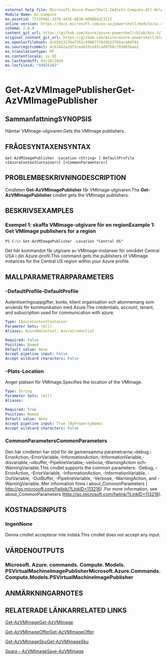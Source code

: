 ```yaml
---
external help file: Microsoft.Azure.PowerShell.Cmdlets.Compute.dll-Help-Help.xml
Module Name: Az.Compute
ms.assetid: 7311F66C-3370-4436-8030-6D98D42C3112
online version: https://docs.microsoft.com/en-us/powershell/module/az.compute/get-azvmimagepublisher
schema: 2.0.0
content_git_url: https://github.com/Azure/azure-powershell/blob/Azs-tzl/src/Compute/Compute/help/Get-AzVMImagePublisher.md
original_content_git_url: https://github.com/Azure/azure-powershell/blob/Azs-tzl/src/Compute/Compute/help/Get-AzVMImagePublisher.md
ms.openlocfilehash: dcb5913176af352c39867f7029523765aca0d781
ms.sourcegitcommit: 4c61442a2df1cee633ce93cad9f6bc793803baa2
ms.translationtype: MT
ms.contentlocale: sv-SE
ms.lasthandoff: 04/16/2020
ms.locfileid: "93925162"
---
```

# <span data-ttu-id="a460b-101">Get-AzVMImagePublisher</span><span class="sxs-lookup"><span data-stu-id="a460b-101">Get-AzVMImagePublisher</span></span>

## <span data-ttu-id="a460b-102">Sammanfattning</span><span class="sxs-lookup"><span data-stu-id="a460b-102">SYNOPSIS</span></span>
<span data-ttu-id="a460b-103">Hämtar VMImage-utgivaren.</span><span class="sxs-lookup"><span data-stu-id="a460b-103">Gets the VMImage publishers.</span></span>

## <span data-ttu-id="a460b-104">FRÅGESYNTAXEN</span><span class="sxs-lookup"><span data-stu-id="a460b-104">SYNTAX</span></span>

```
Get-AzVMImagePublisher -Location <String> [-DefaultProfile <IAzureContextContainer>] [<CommonParameters>]
```

## <span data-ttu-id="a460b-105">PROBLEMBESKRIVNING</span><span class="sxs-lookup"><span data-stu-id="a460b-105">DESCRIPTION</span></span>
<span data-ttu-id="a460b-106">Cmdleten **Get-AzVMImagePublisher** får VMImage-utgivaren.</span><span class="sxs-lookup"><span data-stu-id="a460b-106">The **Get-AzVMImagePublisher** cmdlet gets the VMImage publishers.</span></span>

## <span data-ttu-id="a460b-107">BESKRIVS</span><span class="sxs-lookup"><span data-stu-id="a460b-107">EXAMPLES</span></span>

### <span data-ttu-id="a460b-108">Exempel 1: skaffa VMImage-utgivare för en region</span><span class="sxs-lookup"><span data-stu-id="a460b-108">Example 1: Get VMImage publishers for a region</span></span>
```
PS C:\> Get-AzVMImagePublisher -Location "Central US"
```

<span data-ttu-id="a460b-109">Det här kommandot får utgivare av VMImage-instanser för området Central USA i din Azure-profil.</span><span class="sxs-lookup"><span data-stu-id="a460b-109">This command gets the publishers of VMImage instances for the Central US region within your Azure profile.</span></span>

## <span data-ttu-id="a460b-110">MALLPARAMETRAR</span><span class="sxs-lookup"><span data-stu-id="a460b-110">PARAMETERS</span></span>

### <span data-ttu-id="a460b-111">-DefaultProfile</span><span class="sxs-lookup"><span data-stu-id="a460b-111">-DefaultProfile</span></span>
<span data-ttu-id="a460b-112">Autentiseringsuppgifter, konto, klient organisation och abonnemang som används för kommunikation med Azure.</span><span class="sxs-lookup"><span data-stu-id="a460b-112">The credentials, account, tenant, and subscription used for communication with azure.</span></span>

```yaml
Type: IAzureContextContainer
Parameter Sets: (All)
Aliases: AzureRmContext, AzureCredential

Required: False
Position: Named
Default value: None
Accept pipeline input: False
Accept wildcard characters: False
```

### <span data-ttu-id="a460b-113">-Plats</span><span class="sxs-lookup"><span data-stu-id="a460b-113">-Location</span></span>
<span data-ttu-id="a460b-114">Anger platsen för VMImage.</span><span class="sxs-lookup"><span data-stu-id="a460b-114">Specifies the location of the VMImage.</span></span>

```yaml
Type: String
Parameter Sets: (All)
Aliases: 

Required: True
Position: Named
Default value: None
Accept pipeline input: True (ByPropertyName)
Accept wildcard characters: False
```

### <span data-ttu-id="a460b-115">CommonParameters</span><span class="sxs-lookup"><span data-stu-id="a460b-115">CommonParameters</span></span>
<span data-ttu-id="a460b-116">Den här cmdleten har stöd för de gemensamma parametrarna:-debug,-ErrorAction,-ErrorVariable,-InformationAction,-InformationVariable,-disvariable,-utbuffer,-PipelineVariable,-verbose,-WarningAction och-WarningVariable.</span><span class="sxs-lookup"><span data-stu-id="a460b-116">This cmdlet supports the common parameters: -Debug, -ErrorAction, -ErrorVariable, -InformationAction, -InformationVariable, -OutVariable, -OutBuffer, -PipelineVariable, -Verbose, -WarningAction, and -WarningVariable.</span></span> <span data-ttu-id="a460b-117">Mer information finns i about_CommonParameters ( http://go.microsoft.com/fwlink/?LinkID=113216) .</span><span class="sxs-lookup"><span data-stu-id="a460b-117">For more information, see about_CommonParameters (http://go.microsoft.com/fwlink/?LinkID=113216).</span></span>

## <span data-ttu-id="a460b-118">KOSTNADS</span><span class="sxs-lookup"><span data-stu-id="a460b-118">INPUTS</span></span>

### <span data-ttu-id="a460b-119">Ingen</span><span class="sxs-lookup"><span data-stu-id="a460b-119">None</span></span>
<span data-ttu-id="a460b-120">Denna cmdlet accepterar inte indata.</span><span class="sxs-lookup"><span data-stu-id="a460b-120">This cmdlet does not accept any input.</span></span>

## <span data-ttu-id="a460b-121">VÄRDEN</span><span class="sxs-lookup"><span data-stu-id="a460b-121">OUTPUTS</span></span>

### <span data-ttu-id="a460b-122">Microsoft. Azure. commands. Compute. Models. PSVirtualMachineImagePublisher</span><span class="sxs-lookup"><span data-stu-id="a460b-122">Microsoft.Azure.Commands.Compute.Models.PSVirtualMachineImagePublisher</span></span>

## <span data-ttu-id="a460b-123">ANMÄRKNINGAR</span><span class="sxs-lookup"><span data-stu-id="a460b-123">NOTES</span></span>

## <span data-ttu-id="a460b-124">RELATERADE LÄNKAR</span><span class="sxs-lookup"><span data-stu-id="a460b-124">RELATED LINKS</span></span>

[<span data-ttu-id="a460b-125">Get-AzVMImage</span><span class="sxs-lookup"><span data-stu-id="a460b-125">Get-AzVMImage</span></span>](./Get-AzVMImage.md)

[<span data-ttu-id="a460b-126">Get-AzVMImageOffer</span><span class="sxs-lookup"><span data-stu-id="a460b-126">Get-AzVMImageOffer</span></span>](./Get-AzVMImageOffer.md)

[<span data-ttu-id="a460b-127">Get-AzVMImageSku</span><span class="sxs-lookup"><span data-stu-id="a460b-127">Get-AzVMImageSku</span></span>](./Get-AzVMImageSku.md)

[<span data-ttu-id="a460b-128">Spara – AzVMImage</span><span class="sxs-lookup"><span data-stu-id="a460b-128">Save-AzVMImage</span></span>](./Save-AzVMImage.md)


